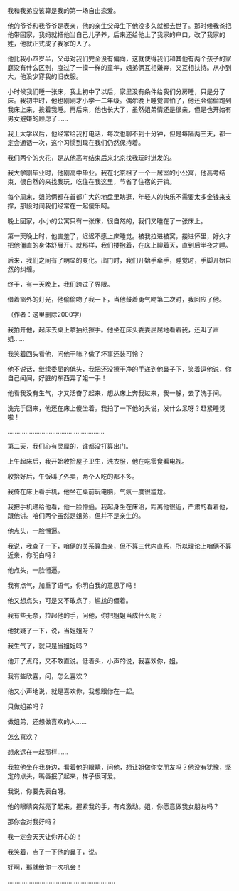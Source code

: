 我和我弟应该算是我的第一场自由恋爱。



他的爷爷和我爷爷是表亲，他的亲生父母生下他没多久就都去世了。那时候我爸把他带回家，我妈就把他当自己儿子养，后来还给他上了我家的户口，改了我家的姓，他就正式成了我家的人了。

他比我小四岁半，父母对我们完全没有偏向，这就使得我们和其他有两个孩子的家庭没有什么区别，度过了一摸一样的童年，姐弟俩互相嫌弃，又互相扶持。从小到大，他没少穿我的旧衣服。

小时候我们睡一张床，我上初中了以后，家里没有条件给我们分房睡，只是分了床。我初中时，他也刚刚才小学一二年级。偶尔晚上睡觉害怕了，他还会偷偷跑到我床上来，挨着我睡。再后来，他也长大了，虽然姐弟情还是很亲，但是也开始有男女避嫌的顾虑了……

我上大学以后，他经常给我打电话，每次也聊不到十分钟，但是每隔两三天，都一定会通话一次，这个习惯到现在我们仍然保持着。



我们两个的火花，是从他高考结束后来北京找我玩时迸发的。

我大学刚毕业时，他刚高中毕业。我在北京租了一个一居室的小公寓，他高考结束，很自然的来找我玩，吃住在我这里，节省了住宿的开销。

每个周末，姐弟俩都在首都广大的地盘里瞎逛，年轻人的快乐不需要太多金钱来支撑，那段时间我们经常在一起傻乐呵。

晚上回家，小小的公寓只有一张床，很自然的，我们又睡在了一张床上。

第一天晚上时，他害羞了，迟迟不愿上床睡觉。被我拉进被窝，搂进怀里，好久才把他僵直的身体舒展开。就那样，我们搂抱着，在床上聊着天，直到后半夜才睡。

后来，我们之间有了明显的变化。出门时，我们开始手牵手，睡觉时，手脚开始自然的纠缠。

终于，有一天晚上，我们跨过了界限。

借着窗外的灯光，他偷偷吻了我一下，当他鼓着勇气吻第二次时，我回应了他。

（作者：这里删除2000字）

我拍开他，起床去桌上拿抽纸擦手。他坐在床头委委屈屈地看着我，还叫了声姐……

我笑着回头看他，问他干嘛？做了坏事还装可怜？

他不说话，继续委屈的低头，我把还没擦干净的手递到他鼻子下，笑着逗他说，你自己闻闻，好脏的东西弄了姐一手！

他看我没有生气，才又活奋了起来，想从床上奔我过来，我一躲，去了洗手间。

洗完手回来，他还在床上傻坐着。我拍了一下他的头说，发什么呆呀？赶紧睡觉啦！

………………………………………………

第二天，我们心有灵犀的，谁都没打算出门。

上午起床后，我开始收拾屋子卫生，洗衣服，他在吃零食看电视。

收拾好后，午饭叫了外卖，两个人吃的都不多。

我倚在床上看手机，他坐在桌前玩电脑，气氛一度很尴尬。

我把手机递给他看，他一脸懵逼。我起身坐在床沿，距离他很近，严肃的看着他，跟他讲。咱们两个虽然是姐弟，但并不是亲生的。

他点头，一脸懵逼。

我说，我查了一下，咱俩的关系算血亲，但不算三代内直系，所以理论上咱俩不算近亲，你明白吗？

他点头，一脸懵逼。

我有点气，加重了语气，你明白我的意思了吗！

他又想点头，可是又不敢点了，尴尬的僵着。

我有些无奈，拉起他的手，问他，你把姐姐当成什么呢？

他犹疑了一下，说，当姐姐呀？

我生气了，就只是当姐姐吗？

他开了点窍，又不敢直说。低着头，小声的说，我喜欢你，姐。

我有些欣喜，问，怎么喜欢？

他又小声地说，就是喜欢你，我想跟你在一起。

只做姐弟吗？

做姐弟，还想做喜欢的人……

怎么喜欢？

想永远在一起那样……







我拉他坐在我身边，看着他的眼睛，问他，想让姐做你女朋友吗？他没有犹豫，坚定的点头，嘴唇抿了起来，样子很可爱。

我说，你要先表白呀。

他的眼睛突然亮了起来，握紧我的手，有点激动。姐，你愿意做我女朋友吗？

那你会对我好吗？

我一定会天天让你开心的！

我笑着，点了一下他的鼻子，说。

好啊，那就给你一次机会！

……………………………………………………